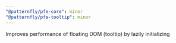 ```yaml
---
"@patternfly/pfe-core": minor
"@patternfly/pfe-tooltip": minor
---
```


Improves performance of floating DOM (tooltip) by lazily initializing
